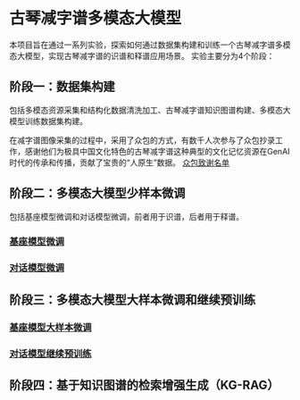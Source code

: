 # 古琴减字谱多模态大模型
本项目旨在通过一系列实验，探索如何通过数据集构建和训练一个古琴减字谱多模态大模型，实现古琴减字谱的识谱和释谱应用场景。
实验主要分为4个阶段：

## 阶段一：数据集构建
包括多模态资源采集和结构化数据清洗加工、古琴减字谱知识图谱构建、多模态大模型训练数据集构建。

在减字谱图像采集的过程中，采用了众包的方式，有数千人次参与了众包抄录工作，感谢他们为极具中国文化特色的古琴减字谱这种典型的文化记忆资源在GenAI时代的传承和传播，贡献了宝贵的“人原生”数据。
[众包致谢名单](众包致谢名单.md)

## 阶段二：多模态大模型少样本微调
包括基座模型微调和对话模型微调，前者用于识谱，后者用于释谱。

### [基座模型微调](基座模型微调.md)

### [对话模型微调](对话模型微调.md)

 
## 阶段三：多模态大模型大样本微调和继续预训练

### [基座模型大样本微调](基座模型大样本微调.md)

### [对话模型继续预训练](对话模型继续预训练.md)

## 阶段四：基于知识图谱的检索增强生成（KG-RAG）

   
